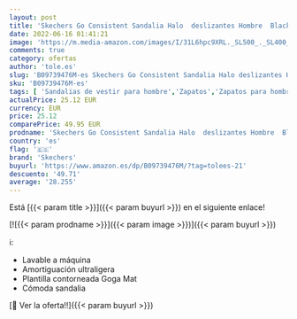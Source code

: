```yaml
---
layout: post
title: 'Skechers Go Consistent Sandalia Halo  deslizantes Hombre  Black Synthetic White Tirm  39.5 EU'
date: 2022-06-16 01:41:21
image: 'https://m.media-amazon.com/images/I/31L6hpc9XRL._SL500_._SL400_.jpg'
comments: true
category: ofertas
author: 'tole.es'
slug: 'B09739476M-es Skechers Go Consistent Sandalia Halo deslizantes Hombre...'
sku: 'B09739476M-es'
tags: [ 'Sandalias de vestir para hombre','Zapatos','Zapatos para hombre','Zapatos y complementos','sandalia','skechers','🇪🇸', ]
actualPrice: 25.12 EUR
currency: EUR
price: 25.12
comparePrice: 49.95 EUR
prodname: 'Skechers Go Consistent Sandalia Halo  deslizantes Hombre  Black Synthetic White Tirm  39.5 EU'
country: 'es'
flag: '🇪🇸'
brand: 'Skechers'
buyurl: 'https://www.amazon.es/dp/B09739476M/?tag=tolees-21'
descuento: '49.71'
average: '28.255'
---
```


Está [{{< param title >}}]({{< param buyurl >}}) en el siguiente enlace!

[![{{< param prodname >}}]({{< param image >}})]({{< param buyurl >}})

ℹ️:

- Lavable a máquina
- Amortiguación ultraligera
- Plantilla contorneada Goga Mat
- Cómoda sandalia

[🛒 Ver la oferta!!]({{< param buyurl >}})
